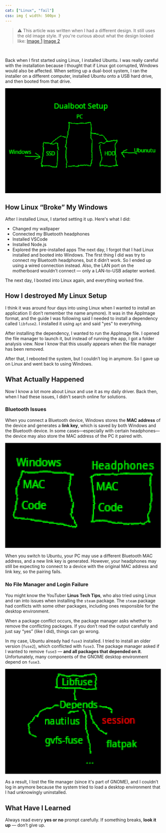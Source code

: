 ```yaml
---
cat: ["Linux", "fail"]
css: img { width: 500px }
---
```

> ⚠️ This article was written when I had a different design. It still uses the old image style. If you're curious about what the design looked like: [Image 1](https://cloud.fiosproject.de/legacyblog1.png)  [Image 2](https://cloud.fiosproject.de/legacyblog2.png)  
<br>

Back when I first started using Linux, I installed Ubuntu. I was really careful with the installation because I thought that if Linux got corrupted, Windows would also be affected. When setting up a dual-boot system, I ran the installer on a different computer, installed Ubuntu onto a USB hard drive, and then booted from that drive.

![](/files/dualboot.png)
## How Linux “Broke” My Windows
After I installed Linux, I started setting it up. Here's what I did:
- Changed my wallpaper
- Connected my Bluetooth headphones
- Installed VSCode
- Installed Node.js
- Explored the pre-installed apps
The next day, I forgot that I had Linux installed and booted into Windows. The first thing I did was try to connect my Bluetooth headphones, but it didn’t work. So I ended up using a wired connection instead. Also, the LAN port on the motherboard wouldn’t connect — only a LAN-to-USB adapter worked.

The next day, I booted into Linux again, and everything worked fine.
## How I destroyed My Linux Setup 
I think it was around four days into using Linux when I wanted to install an application (I don’t remember the name anymore). It was in the AppImage format, and the guide I was following said I needed to install a dependency called `libfuse2`. I installed it using `apt` and said "yes" to everything.

After installing the dependency, I wanted to run the AppImage file. I opened the file manager to launch it, but instead of running the app, I got a folder analysis view. Now I know that this usually appears when the file manager has been removed.

After that, I rebooted the system, but I couldn’t log in anymore. So I gave up on Linux and went back to using Windows.
## What Actually Happened
Now I know a lot more about Linux and use it as my daily driver. Back then, when I had these issues, I didn’t search online for solutions.
### Bluetooth Issues
When you connect a Bluetooth device, Windows stores the **MAC address** of the device and generates a **link key**, which is saved by both Windows and the Bluetooth device. In some cases—especially with certain headphones—the device may also store the MAC address of the PC it paired with.

![](/files/bluethooth.png)

When you switch to Ubuntu, your PC may use a different Bluetooth MAC address, and a new link key is generated. However, your headphones may still be expecting to connect to a device with the original MAC address and link key, so the pairing fails.
### No File Manager and Login Failure
You might know the YouTuber **Linus Tech Tips**, who also tried using Linux and ran into issues when installing the `steam` package. The `steam` package had conflicts with some other packages, including ones responsible for the desktop environment.

When a package conflict occurs, the package manager asks whether to remove the conflicting packages. If you don’t read the output carefully and just say “yes” (like I did), things can go wrong.

In my case, Ubuntu already had `fuse3` installed. I tried to install an older version (`fuse2`), which conflicted with `fuse3`. The package manager asked if I wanted to remove `fuse3` — **and all packages that depended on it**. Unfortunately, many components of the GNOME desktop environment depend on `fuse3`.

![](/files/libfuse.png)

As a result, I lost the file manager (since it's part of GNOME), and I couldn’t log in anymore because the system tried to load a desktop environment that I had unknowingly uninstalled.
## What Have I Learned
Always read every **yes or no** prompt carefully.
If something breaks, **look it up** — don’t give up.
